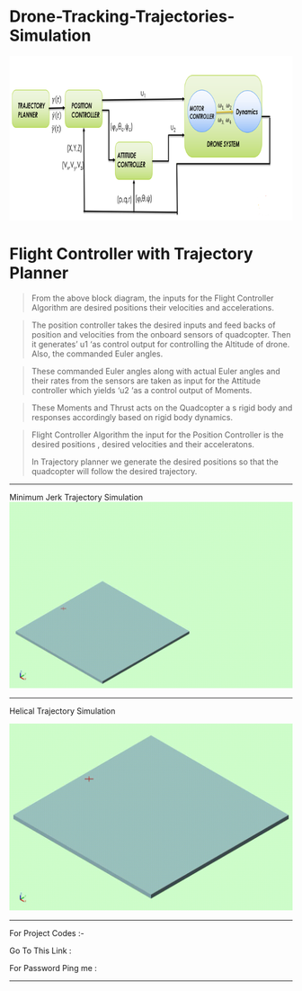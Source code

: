 # Drone-Tracking-Trajectories-Simulation




![alt text](https://github.com/pranavpeddi1/Drone-Tracking-Trajectories-Simulation/blob/main/Traectory%20Flight%20Controller.png)
# Flight Controller with Trajectory Planner



>From the above block diagram, the inputs for the Flight Controller Algorithm are desired positions their velocities and accelerations. 

>The position controller takes the desired inputs and feed backs of position and velocities from the onboard sensors of quadcopter. Then it generates’ u1 ‘as control output for controlling the Altitude of drone. Also, the commanded Euler angles.

>These commanded Euler angles along with actual Euler angles and their rates from the sensors are taken as input for the Attitude controller which yields ‘u2 ‘as a control output of Moments.

>These Moments and Thrust acts on the Quadcopter a s rigid body and responses accordingly based on rigid body dynamics.

>Flight Controller Algorithm the input for the Position Controller is the desired positions , desired velocities and their acceleratons.
>
>In Trajectory planner we generate the desired positions so that the quadcopter will follow the desired trajectory.



*****************************************************************
Minimum Jerk Trajectory Simulation
![alt text](https://github.com/pranavpeddi1/Drone-Tracking-Trajectories-Simulation/blob/main/Trajectory1_Simulink.gif)

**************************************************************************************
Helical Trajectory Simulation

![alt text](https://github.com/pranavpeddi1/Drone-Tracking-Trajectories-Simulation/blob/main/Trajectory2_Simulink.gif)

*****************************************************************

For Project Codes :- 

Go To This Link :

For Password Ping me :
*****************************************
